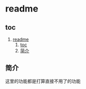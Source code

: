# readme

## toc

1. [readme](#readme)
    1. [toc](#toc)
    2. [简介](#简介)

## 简介

这里的功能都是打算直接不用了的功能
